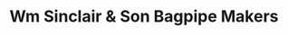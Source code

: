 ---
title: "Wm Sinclair & Son Bagpipe Makers"
url: /edinburgh/wm-sinclair-and-son-bagpipe-makers/
shop: musical instrument
---